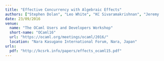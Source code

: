 ```yaml
---
title: "Effective Concurrency with Algebraic Effects"
authors: ["Stephen Dolan", "Leo White", "KC Sivaramakrishnan", "Jeremy Yallop", "Anil Madhavapeddy"]
date: 23/09/2016
venue:
  name: "The OCaml Users and Developers Workshop"
  short-name: "OCaml16"
  url: "https://ocaml.org/meetings/ocaml/2016/"
  location: "Nara Kasugano International Forum, Nara, Japan"
urls:
  pdf: "http://kcsrk.info/papers/effects_ocaml15.pdf"
---
```

